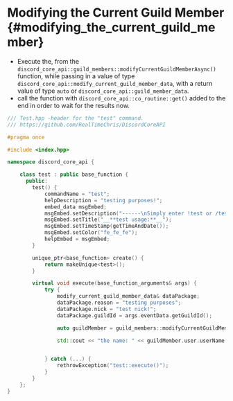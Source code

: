 Modifying the Current Guild Member {#modifying_the_current_guild_member}
============
- Execute the, from the `discord_core_api::guild_members::modifyCurrentGuildMemberAsync()` function, while passing in a value of type `discord_core_api::modify_current_guild_member_data`, with a return value of type `auto` or `discord_core_api::guild_member_data`.
- call the function with `discord_core_api::co_routine::get()` added to the end in order to wait for the results now.

```cpp
/// Test.hpp -header for the "test" command.
/// https://github.com/RealTimeChris/DiscordCoreAPI

#pragma once

#include <index.hpp>

namespace discord_core_api {

	class test : public base_function {
	  public:
		test() {
			commandName = "test";
			helpDescription = "testing purposes!";
			embed_data msgEmbed;
			msgEmbed.setDescription("------\nSimply enter !test or /test!\n------");
			msgEmbed.setTitle("__**test usage:**__");
			msgEmbed.setTimeStamp(getTimeAndDate());
			msgEmbed.setColor("fe_fe_fe");
			helpEmbed = msgEmbed;
		}

		unique_ptr<base_function> create() {
			return makeUnique<test>();
		}

		virtual void execute(base_function_arguments& args) {
			try {
				modify_current_guild_member_data& dataPackage;
				dataPackage.reason = "testing purposes";
				dataPackage.nick = "test nick!";
				dataPackage.guildId = args.eventData.getGuildId();

				auto guildMember = guild_members::modifyCurrentGuildMemberAsync(const& dataPackage).get();

				std::cout << "the name: " << guildMember.user.userName << std::endl;


			} catch (...) {
				rethrowException("test::execute()");
			}
		}
	};
}
```

